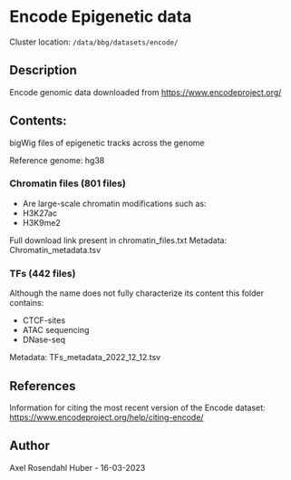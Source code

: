 # Encode Epigenetic data

Cluster location: 
`/data/bbg/datasets/encode/`

## Description
Encode genomic data downloaded from https://www.encodeproject.org/


## Contents: 
bigWig files of epigenetic tracks across the genome

Reference genome: hg38


### Chromatin files (801 files)
- Are large-scale chromatin modifications such as: 
- H3K27ac
- H3K9me2

Full download link present in chromatin_files.txt
Metadata: Chromatin_metadata.tsv

### TFs (442 files)
Although the name does not fully characterize its content this folder contains: 
- CTCF-sites
- ATAC sequencing
- DNase-seq

Metadata: TFs_metadata_2022_12_12.tsv


## References

Information for citing the most recent version of the Encode dataset: https://www.encodeproject.org/help/citing-encode/

## Author

Axel Rosendahl Huber - 16-03-2023

